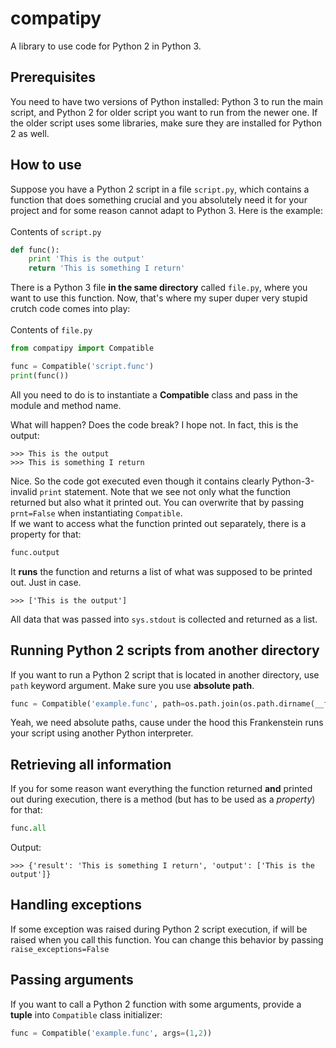 # compatipy

A library to use code for Python 2 in Python 3.

## Prerequisites

You need to have two versions of Python installed: Python 3 to run the main script, and Python 2 for older script you want to run from the newer one. If the older script uses some libraries, make sure they are installed for Python 2 as well.

## How to use

Suppose you have a Python 2 script in a file `script.py`, which contains a function that does something crucial and you absolutely need it for your project and for some reason cannot adapt to Python 3. Here is the example: <br><br>
Contents of `script.py`

```Python
def func():
    print 'This is the output'
    return 'This is something I return'
```

There is a Python 3 file **in the same directory** called `file.py`, where you want to use this function. Now, that's where my super duper very stupid crutch code comes into play:<br><br>
Contents of `file.py`

```Python
from compatipy import Compatible

func = Compatible('script.func')
print(func())
```

All you need to do is to instantiate a **Compatible** class and pass in the module and method name.

What will happen? Does the code break? I hope not. In fact, this is the output:

```IDLE
>>> This is the output
>>> This is something I return
```

Nice. So the code got executed even though it contains clearly Python-3-invalid `print` statement.
Note that we see not only what the function returned but also what it printed out. You can overwrite that by passing `prnt=False` when instantiating `Compatible`.<br>
If we want to access what the function printed out separately, there is a property for that:

```Python
func.output
```

It **runs** the function and returns a list of what was supposed to be printed out. Just in case.

```IDLE
>>> ['This is the output']
```

All data that was passed into `sys.stdout` is collected and returned as a list.

## Running Python 2 scripts from another directory

If you want to run a Python 2 script that is located in another directory, use `path` keyword argument. Make sure you use **absolute path**.

```Python
func = Compatible('example.func', path=os.path.join(os.path.dirname(__file__), 'directory'))
```

Yeah, we need absolute paths, cause under the hood this Frankenstein runs your script using another Python interpreter.

## Retrieving all information

If you for some reason want everything the function returned **and** printed out during execution, there is a method (but has to be used as a _property_) for that:

```Python
func.all
```

Output:

```IDLE
>>> {'result': 'This is something I return', 'output': ['This is the output']}
```

## Handling exceptions

If some exception was raised during Python 2 script execution, if will be raised when you call this function. You can change this behavior by passing `raise_exceptions=False`

## Passing arguments

If you want to call a Python 2 function with some arguments, provide a **tuple** into `Compatible` class initializer:

```Python
func = Compatible('example.func', args=(1,2))
```
